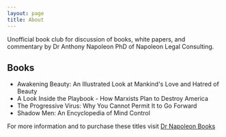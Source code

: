 ```yaml
---
layout: page
title: About
---
```


<p class="message">
  Unofficial book club for discussion of books, white papers, and commentary by Dr Anthony Napoleon PhD of Napoleon Legal Consulting.
</p>

## Books

* Awakening Beauty: An Illustrated Look at Mankind's Love and Hatred of Beauty
* A Look Inside the Playbook - How Marxists Plan to Destroy America
* The Progressive Virus: Why You Cannot Permit It to Go Forward
* Shadow Men: An Encyclopedia of Mind Control

For more information and to purchase these titles visit [Dr Napoleon Books](http://www.drnapoleonbooks.com)